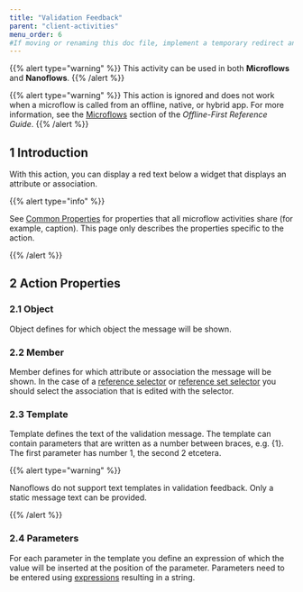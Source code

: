 ```yaml
---
title: "Validation Feedback"
parent: "client-activities"
menu_order: 6
#If moving or renaming this doc file, implement a temporary redirect and let the respective team know they should update the URL in the product. See Mapping to Products for more details.
---
```


{{% alert type="warning" %}}
This activity can be used in both **Microflows** and **Nanoflows**.
{{% /alert %}}

{{% alert type="warning" %}}
This action is ignored and does not work when a microflow is called from an offline, native, or hybrid app. For more information, see the [Microflows](offline-first#microflows) section of the *Offline-First Reference Guide*.
{{% /alert %}}

## 1 Introduction

With this action, you can display a red text below a widget that displays an attribute or association.

{{% alert type="info" %}}

See [Common Properties](microflow-element-common-properties) for properties that all microflow activities share (for example, caption). This page only describes the properties specific to the action.

{{% /alert %}}

## 2 Action Properties

### 2.1 Object

Object defines for which object the message will be shown.

### 2.2 Member

Member defines for which attribute or association the message will be shown. In the case of a [reference selector](reference-selector) or [reference set selector](reference-set-selector) you should select the association that is edited with the selector.

### 2.3 Template

Template defines the text of the validation message. The template can contain parameters that are written as a number between braces, e.g. {1}. The first parameter has number 1, the second 2 etcetera.

{{% alert type="warning" %}}

Nanoflows do not support text templates in validation feedback. Only a static message text can be provided.

{{% /alert %}}

### 2.4 Parameters

For each parameter in the template you define an expression of which the value will be inserted at the position of the parameter. Parameters need to be entered using [expressions](expressions) resulting in a string.
